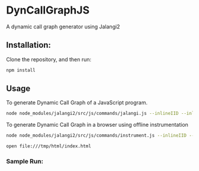 # DynCallGraphJS
A dynamic call graph generator using Jalangi2


## Installation:
Clone the repository, and then run:

```bash
npm install
```
## Usage
To generate Dynamic Call Graph of a JavaScript program.
```bash
node node_modules/jalangi2/src/js/commands/jalangi.js --inlineIID --inlineSource --analysis DCG.js examples/example1.js
```
To generate Dynamic Call Graph in a browser using offline instrumentation
```bash
node node_modules/jalangi2/src/js/commands/instrument.js --inlineIID --inlineSource -i --inlineJalangi --analysis node_modules/jalangi2/src/js/sample_analyses/ChainedAnalyses.js --analysis node_modules/jalangi2/src/js/sample_analyses/dlint/Utils.js --analysis DCG.js --outputDir /tmp examples/html/

open file:///tmp/html/index.html
```

### Sample Run:
